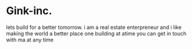 # Gink-inc.
lets build for a better tomorrow.
i am a real estate enterpreneur and i like making the world a better place one building at atime
you can get in touch with ma at any time
